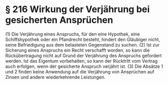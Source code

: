 # § 216 Wirkung der Verjährung bei gesicherten Ansprüchen
(1) Die Verjährung eines Anspruchs, für den eine Hypothek, eine Schiffshypothek oder ein Pfandrecht besteht, hindert den Gläubiger nicht, seine Befriedigung aus dem belasteten Gegenstand zu suchen.
(2) Ist zur Sicherung eines Anspruchs ein Recht verschafft worden, so kann die Rückübertragung nicht auf Grund der Verjährung des Anspruchs gefordert werden. Ist das Eigentum vorbehalten, so kann der Rücktritt vom Vertrag auch erfolgen, wenn der gesicherte Anspruch verjährt ist.
(3) Die Absätze 1 und 2 finden keine Anwendung auf die Verjährung von Ansprüchen auf Zinsen und andere wiederkehrende Leistungen.